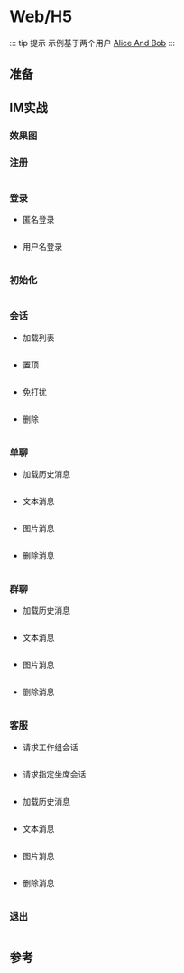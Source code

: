 # Web/H5

::: tip 提示
示例基于两个用户 [Alice And Bob](https://en.wikipedia.org/wiki/Alice_and_Bob)
:::

## 准备

## IM实战

### 效果图

### 注册

``` bash
```

### 登录

* 匿名登录

``` bash
```

* 用户名登录

``` bash
```

### 初始化

``` bash
```

### 会话

* 加载列表

``` bash
```

* 置顶

``` bash
```

* 免打扰

``` bash
```

* 删除

``` bash
```

### 单聊

* 加载历史消息

``` bash
```

* 文本消息

``` bash
```

* 图片消息

``` bash
```

* 删除消息

``` bash
```

### 群聊

* 加载历史消息

``` bash
```

* 文本消息

``` bash
```

* 图片消息

``` bash
```

* 删除消息

``` bash
```

### 客服

* 请求工作组会话

``` bash
```

* 请求指定坐席会话

``` bash
```

* 加载历史消息

``` bash
```

* 文本消息

``` bash
```

* 图片消息

``` bash
```

* 删除消息

``` bash
```

### 退出

``` bash
```

## 参考
